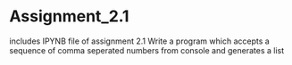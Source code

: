 # Assignment_2.1
includes IPYNB file of assignment 2.1
  Write a program which accepts a sequence of comma seperated numbers from console and generates a list
